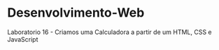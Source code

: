 # Desenvolvimento-Web
Laboratorio 16 - Criamos uma Calculadora a partir de um HTML, CSS e JavaScript 
